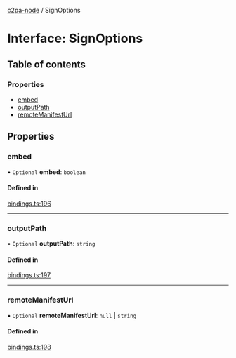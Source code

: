 [c2pa-node](../README.md) / SignOptions

# Interface: SignOptions

## Table of contents

### Properties

- [embed](SignOptions.md#embed)
- [outputPath](SignOptions.md#outputpath)
- [remoteManifestUrl](SignOptions.md#remotemanifesturl)

## Properties

### embed

• `Optional` **embed**: `boolean`

#### Defined in

[bindings.ts:196](https://github.com/contentauth/c2pa-node/blob/5fc7520/js-src/bindings.ts#L196)

___

### outputPath

• `Optional` **outputPath**: `string`

#### Defined in

[bindings.ts:197](https://github.com/contentauth/c2pa-node/blob/5fc7520/js-src/bindings.ts#L197)

___

### remoteManifestUrl

• `Optional` **remoteManifestUrl**: ``null`` \| `string`

#### Defined in

[bindings.ts:198](https://github.com/contentauth/c2pa-node/blob/5fc7520/js-src/bindings.ts#L198)
